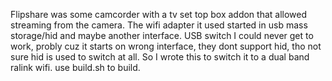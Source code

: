 Flipshare was some camcorder with a tv set top box addon that allowed streaming from the camera. The wifi adapter it used started in usb mass storage/hid and maybe another interface. USB switch I could never get to work, probly cuz it starts on wrong interface, they dont support hid, tho not sure hid is used to switch at all. So I wrote this to switch it to a dual band ralink wifi. use build.sh to build.
